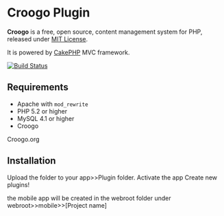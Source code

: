 # Croogo Plugin 

**Croogo** is a free, open source, content management system for PHP, released under [MIT License](http://github.com/croogo/croogo/blob/master/LICENSE.txt).

It is powered by [CakePHP](http://cakephp.org) MVC framework.

[![Build Status](https://secure.travis-ci.org/croogo/croogo.png)](http://travis-ci.org/croogo/croogo)

## Requirements
  * Apache with `mod_rewrite`
  * PHP 5.2 or higher
  * MySQL 4.1 or higher
  * Croogo
  
  Croogo.org

## Installation

Upload the folder to your app>>Plugin folder.
Activate the app
Create new plugins!

the mobile app will be created in the webroot folder under webroot>>mobile>>[Project name]

